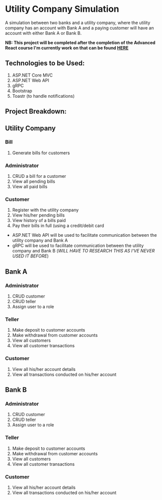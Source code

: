 # Utility Company Simulation

A simulation between two banks and a utility company, where the utility company has an account with Bank A and a paying customer will have an account with either Bank A or Bank B.

**NB: This project will be completed after the completion of the Advanced React course I'm currently work on that can be found [HERE](https://github.com/JamieSWE/sick-fits)**

## Technologies to be Used:
1. ASP.NET Core MVC
2. ASP.NET Web API
3. gRPC
4. Bootstrap 
5. Toastr (to handle notifications)

## Project Breakdown:
## Utility Company
### Bill
1. Generate bills for customers

### Administrator
1. CRUD a bill for a customer
2. View all pending bills
3. View all paid bills

### Customer
1. Register with the utility company
2. View his/her pending bills
3. View history of a bills paid
4. Pay their bills in full (using a credit/debit card
- ASP.NET Web API will be used to facilitate communication between the utility company and Bank A
- gRPC will be used to facilitate communication between the utility company and Bank B (*WILL HAVE TO RESEARCH THIS AS I'VE NEVER USED IT BEFORE*)

## Bank A
### Administrator
1. CRUD customer
2. CRUD teller
3. Assign user to a role
### Teller
1. Make deposit to customer accounts
2. Make withdrawal from customer accounts
3. View all customers
4. View all customer transactions
### Customer
1. View all his/her account details
2. View all transactions conducted on his/her account

## Bank B
### Administrator
1. CRUD customer
2. CRUD teller
3. Assign user to a role
### Teller
1. Make deposit to customer accounts
2. Make withdrawal from customer accounts
3. View all customers
4. View all customer transactions
### Customer
1. View all his/her account details
2. View all transactions conducted on his/her account
